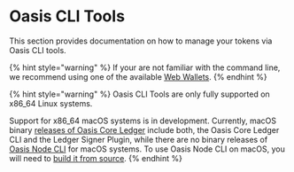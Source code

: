# Oasis CLI Tools

This section provides documentation on how to manage your tokens via Oasis CLI tools.

{% hint style="warning" %}
If your are not familiar with the command line, we recommend using one of the available [Web Wallets](../web-wallets.md).
{% endhint %}

{% hint style="warning" %}
Oasis CLI Tools are only fully supported on x86\_64 Linux systems.

Support for x86\_64 macOS systems is in development. Currently, macOS binary [releases of Oasis Core Ledger](https://github.com/oasisprotocol/oasis-core-ledger/releases) include both, the Oasis Core Ledger CLI and the Ledger Signer Plugin, while  there are no binary releases of [Oasis Node CLI](../../run-a-node/prerequisites/oasis-node.md) for macOS systems. To use Oasis Node CLI on macOS, you will need to [build it from source](../../run-a-node/prerequisites/oasis-node.md#building-from-source).
{% endhint %}

## 

